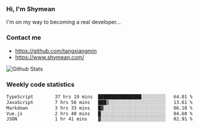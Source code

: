 ### Hi, I'm Shymean

I'm on my way to becoming a real developer...

### Contact me

- <https://github.com/tangxiangmin>
- <https://www.shymean.com/>

![Github Stats](https://github-readme-stats.vercel.app/api?username=tangxiangmin&show_icons=true&theme=dark)


###  Weekly code statistics

<!--START_SECTION:waka-->

```txt
TypeScript        37 hrs 19 mins  ████████████████░░░░░░░░░   64.01 %
JavaScript        7 hrs 56 mins   ███▒░░░░░░░░░░░░░░░░░░░░░   13.61 %
Markdown          3 hrs 33 mins   █▓░░░░░░░░░░░░░░░░░░░░░░░   06.10 %
Vue.js            2 hrs 40 mins   █░░░░░░░░░░░░░░░░░░░░░░░░   04.60 %
JSON              1 hr 41 mins    ▓░░░░░░░░░░░░░░░░░░░░░░░░   02.91 %
```

<!--END_SECTION:waka-->